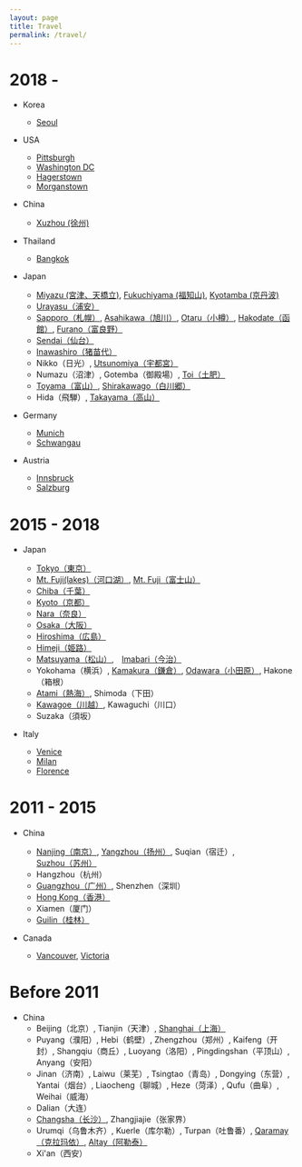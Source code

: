 ```yaml
---
layout: page
title: Travel
permalink: /travel/
---
```

2018 - 
======
* Korea
  * [Seoul](../travel_ims/seoul.JPG)
* USA
  * [Pittsburgh](../travel_ims/Pittsburgh.jpeg)
  * [Washington DC](../travel_ims/DC.jpeg)
  * [Hagerstown](../travel_ims/Hagerstown.jpeg)
  * [Morganstown](../travel_ims/Morganstown.jpeg)
* China
  * [Xuzhou (徐州) ](../travel_ims/xuzhou.JPG)
* Thailand
  * [Bangkok](../travel_ims/bangkok.jpeg)

* Japan
  * [Miyazu (宮津、天橋立)](../travel_ims/Miyazu.jpeg), [Fukuchiyama (福知山)](../travel_ims/Fukuchiyama.JPG), [Kyotamba (京丹波)](../travel_ims/Kyotamba.JPG)
  * [Urayasu（浦安）](../travel_ims/urayasu.JPG)
  * [Sapporo（札幌）](../travel_ims/sapporo.JPG), [Asahikawa（旭川）](../travel_ims/asahikawa.JPG), [Otaru（小樽）](../travel_ims/otaru.JPG), [Hakodate（函館）](https://hyf015.github.io/static/projects/IMG_0763.jpg), [Furano（富良野）](../travel_ims/furano.JPG)
  * [Sendai（仙台）](../travel_ims/sendai.JPG)
  * [Inawashiro（猪苗代）](../travel_ims/inawashiro.JPG)
  * Nikko（日光）, [Utsunomiya（宇都宮）](../travel_ims/utsunomiya.JPG)
  * Numazu（沼津）, Gotemba（御殿場）, [Toi（土肥）](../travel_ims/toi.JPG)
  * [Toyama（富山）](../travel_ims/toyama.JPG), [Shirakawago（白川郷）](../travel_ims/shirakawago.JPG)
  * Hida（飛騨）, [Takayama（高山）](../travel_ims/takayama.JPG)
  
* Germany
  * [Munich](../travel_ims/munich.JPG)
  * [Schwangau](../travel_ims/IMG_1462.JPG)

* Austria
  * [Innsbruck](../travel_ims/IMG_1180.JPG)
  * [Salzburg](../travel_ims/IMG_1368.JPG)

2015 - 2018
======
* Japan
  * [Tokyo（東京）](../travel_ims/tokyo.JPG)
  * [Mt. Fuji(lakes)（河口湖）](../travel_ims/fuji.JPG), [Mt. Fuji（富士山）](../travel_ims/fuji.jpg)
  * [Chiba（千葉）](../travel_ims/chiba.jpg)
  * [Kyoto（京都）](../travel_ims/kyoto.JPG)
  * [Nara（奈良）](../travel_ims/nara.jpg)
  * [Osaka（大阪）](../travel_ims/osaka.JPG)
  * [Hiroshima（広島）](../travel_ims/hiroshima.JPG)
  * [Himeji（姫路）](../travel_ims/himeji.JPG)
  * [Matsuyama（松山）](../travel_ims/matsuyama.JPG),　[Imabari（今治）](../travel_ims/imabari.JPG)
  * Yokohama（横浜）, [Kamakura（鎌倉）](../travel_ims/kamakura.JPG), [Odawara（小田原）](../travel_ims/odawara.jpg), Hakone（箱根）
  * [Atami（熱海）](../travel_ims/atami.JPG), Shimoda（下田）
  * [Kawagoe（川越）](../travel_ims/kawagoe.JPG), Kawaguchi（川口）
  * Suzaka（須坂）
  
* Italy
  * [Venice](../travel_ims/venice.JPG)
  * [Milan](../travel_ims/milan.JPG)
  * [Florence](../travel_ims/florence.JPG)

2011 - 2015
======
* China
  * [Nanjing（南京）](../travel_ims/nanjing.jpg), [Yangzhou（扬州）](../travel_ims/yangzhou.jpg), Suqian（宿迁）, [Suzhou（苏州）](../travel_ims/suzhou.JPG)
  * Hangzhou（杭州）
  * [Guangzhou（广州）](../travel_ims/guangzhou.JPG), Shenzhen（深圳）
  * [Hong Kong（香港）](../travel_ims/hongkong.JPG)
  * Xiamen（厦门）
  * [Guilin（桂林）](../travel_ims/guilin.jpg)
  
* Canada
  * [Vancouver](../travel_ims/vancouver.jpg), [Victoria](../travel_ims/victoria.jpg)
  
Before 2011
======
* China
  * Beijing（北京）, Tianjin（天津）, [Shanghai（上海）](../travel_ims/shanghai.JPG)
  * Puyang（濮阳）, Hebi（鹤壁）, Zhengzhou（郑州）, Kaifeng（开封）, Shangqiu（商丘）, Luoyang（洛阳）, Pingdingshan（平顶山）, Anyang（安阳）
  * Jinan（济南）, Laiwu（莱芜）, Tsingtao（青岛）, Dongying（东营）, Yantai（烟台）, Liaocheng（聊城）, Heze（菏泽）, Qufu（曲阜）, Weihai（威海）
  * Dalian（大连） 
  * [Changsha（长沙）](../travel_ims/changsha.JPG), Zhangjiajie（张家界）
  * Urumqi（乌鲁木齐）, Kuerle（库尔勒）, Turpan（吐鲁番）, [Qaramay（克拉玛依）](../travel_ims/qaramay.JPG), [Altay（阿勒泰）](../travel_ims/altay.jpg)
  * Xi'an（西安）
